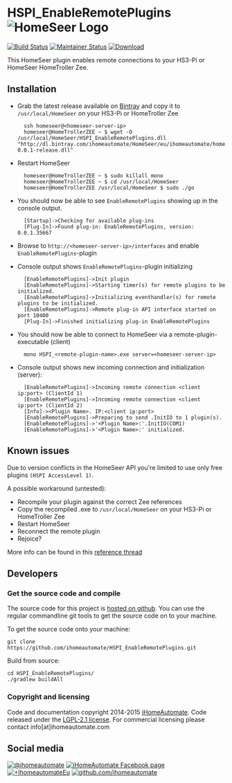 HSPI_EnableRemotePlugins ![HomeSeer Logo](https://lh5.googleusercontent.com/-ouDt6liIFbo/AAAAAAAAAAI/AAAAAAAAAgA/f-7s9hTpPzw/photo.jpg?sz=20)
==========================

[![Build Status](https://travis-ci.org/ihomeautomate/gradle-homeseer-plugin.png?branch=master)](https://travis-ci.org/ihomeautomate/gradle-homeseer-plugin)
[![Maintainer Status](http://stillmaintained.com/ihomeautomate/gradle-homeseer-plugin.png)](http://stillmaintained.com/ihomeautomate/gradle-homeseer-plugin)
[![Download](https://api.bintray.com/packages/ihomeautomate/HomeSeer/HSPI_EnableRemotePlugins/images/download.svg) ](https://bintray.com/ihomeautomate/HomeSeer/HSPI_EnableRemotePlugins/_latestVersion)

This HomeSeer plugin enables remote connections to your HS3-Pi or HomeSeer HomeTroller Zee.

## Installation
* Grab the latest release available on [Bintray](https://bintray.com/ihomeautomate/HomeSeer/HSPI_EnableRemotePlugins) and copy it to `/usr/local/HomeSeer` on your HS3-Pi or HomeTroller Zee
 
        ssh homeseer@<homeseer-server-ip>
        homeseer@HomeTrollerZEE ~ $ wget -O /usr/local/HomeSeer/HSPI_EnableRemotePlugins.dll "http://dl.bintray.com/ihomeautomate/HomeSeer/eu/ihomeautomate/homeseer/HSPI_EnableRemotePlugins/0.0.1/HSPI_EnableRemotePlugins-0.0.1-release.dll"
 
* Restart HomeSeer
        
        homeseer@HomeTrollerZEE ~ $ sudo killall mono
        homeseer@HomeTrollerZEE ~ $ cd /usr/local/HomeSeer
        homeseer@HomeTrollerZEE /usr/local/HomeSeer $ sudo ./go
        
* You should now be able to see `EnableRemotePlugins` showing up in the console output.

        [Startup]->Checking for available plug-ins
        [Plug-In]->Found plug-in: EnableRemotePlugins, version: 0.0.1.35667

* Browse to `http://<homeseer-server-ip>/interfaces` and enable `EnableRemotePlugins`-plugin
* Console output shows `EnableRemotePlugins`-plugin initializing

        [EnableRemotePlugins]->Init plugin
        [EnableRemotePlugins]->Starting timer(s) for remote plugins to be initialized.
        [EnableRemotePlugins]->Initializing eventhandler(s) for remote plugins to be initialized.
        [EnableRemotePlugins]->Remote plug-in API interface started on port 10400
        [Plug-In]->Finished initializing plug-in EnableRemotePlugins

* You should now be able to connect to HomeSeer via a remote-plugin-executable (client)   

        mono HSPI_<remote-plugin-name>.exe server=<homeseer-server-ip>

* Console output shows new incoming connection and initialization (server):

        [EnableRemotePlugins]->Incoming remote connection <client ip:port> (ClientId 1)
        [EnableRemotePlugins]->Incoming remote connection <client ip:port> (ClientId 2)
        [Info]-><Plugin Name>. IP:<client ip:port>
        [EnableRemotePlugins]->Preparing to send .InitIO to 1 plugin(s).
        [EnableRemotePlugins]->'<Plugin Name>:'.InitIO(COM1)
        [EnableRemotePlugins]->'<Plugin Name>:' initialized.                 

## Known issues

Due to version conflicts in the HomeSeer API you're limited to use only free plugins `(HSPI AccessLevel 1)`. 

A possible workaround (untested):
 
* Recompile your plugin against the correct Zee references
* Copy the recompiled .exe to `/usr/local/HomeSeer` on your HS3-Pi or HomeTroller Zee
* Restart HomeSeer
* Reconnect the remote plugin    
* Rejoice?

More info can be found in this [reference thread](http://forums.homeseer.com/showthread.php?t=169287)

## Developers
### Get the source code and compile

The source code for this project is [hosted on github](https://github.com/ihomeautomate/HSPI_EnableRemotePlugins). You can use the regular commandline git tools to get the source code on to your machine.

To get the source code onto your machine:

    git clone https://github.com/ihomeautomate/HSPI_EnableRemotePlugins.git

Build from source:
    
    cd HSPI_EnableRemotePlugins/
    ./gradlew buildAll
    
### Copyright and licensing
    
Code and documentation copyright 2014-2015 [iHomeAutomate](http://www.iHomeAutomate.com). Code released under the [LGPL-2.1 license](LICENSE.txt). For commercial licensing please contact info[at]ihomeautomate.com
    
## Social media

<!-- Please don't remove this: Grab your social icons from https://github.com/carlsednaoui/gitsocial -->

[![@ihomeautomate][1.1]][1]
[![iHomeAutomate Facebook page][2.1]][2]
[![+IhomeautomateEu][3.1]][3]
[![github.com/ihomeautomate][6.1]][6]

<!-- links to social media icons -->
<!-- no need to change these -->

<!-- icons with padding -->

[1.1]: http://i.imgur.com/tXSoThF.png (@ihomeautomate)
[2.1]: http://i.imgur.com/P3YfQoD.png (iHomeAutomate facebook page)
[3.1]: http://i.imgur.com/yCsTjba.png (+iHomeAutomateEu)
[4.1]: http://i.imgur.com/YckIOms.png (tumblr icon with padding)
[5.1]: http://i.imgur.com/1AGmwO3.png (dribbble icon with padding)
[6.1]: http://i.imgur.com/0o48UoR.png (github.com/ihomeautomate)

<!-- icons without padding -->

[1.2]: http://i.imgur.com/wWzX9uB.png (twitter icon without padding)
[2.2]: http://i.imgur.com/fep1WsG.png (facebook icon without padding)
[3.2]: http://i.imgur.com/VlgBKQ9.png (google plus icon without padding)
[4.2]: http://i.imgur.com/jDRp47c.png (tumblr icon without padding)
[5.2]: http://i.imgur.com/Vvy3Kru.png (dribbble icon without padding)
[6.2]: http://i.imgur.com/9I6NRUm.png (github icon without padding)


<!-- links to your social media accounts -->
<!-- update these accordingly -->

[1]: http://twitter.com/ihomeautomate
[2]: https://facebook.com/pages/iHomeAutomate/218034961586842
[3]: https://plus.google.com/+IhomeautomateEu
[6]: http://github.com/ihomeautomate

<!-- Please don't remove this: Grab your social icons from https://github.com/carlsednaoui/gitsocial -->    
